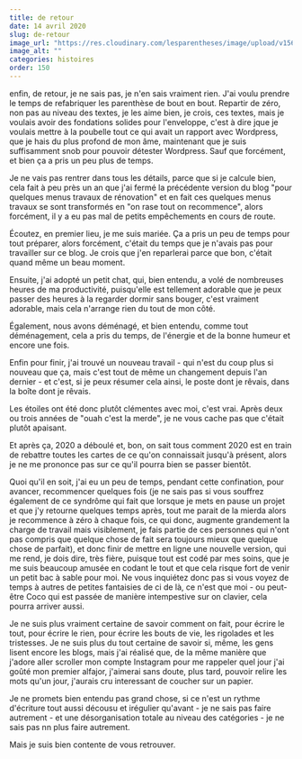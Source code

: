 ```yaml
---
title: de retour
date: 14 avril 2020
slug: de-retour
image_url: "https://res.cloudinary.com/lesparentheses/image/upload/v1569002038/test/coworkamping_63.jpg"
image_alt: ""
categories: histoires
order: 150
---
```


<div class="main-container">
  <div class="single-post--section">
    <p class="single-post--text">
      enfin, de retour, je ne sais pas, je n'en sais vraiment rien. J'ai voulu prendre le temps de refabriquer les parenthèse de bout en bout. Repartir de zéro, non pas au niveau des textes, je les aime bien, je crois, ces textes, mais je voulais avoir des fondations solides pour l'enveloppe, c'est à dire jque je voulais mettre à la poubelle tout ce qui avait un rapport avec Wordpress, que je hais du plus profond de mon âme, maintenant que je suis suffisamment snob pour pouvoir détester Wordpress. Sauf que forcément, et bien ça a pris un peu plus de temps.
    </p>
    <p class="single-post--text">
      Je ne vais pas rentrer dans tous les détails, parce que si je calcule bien, cela fait à peu près un an que j'ai fermé la précédente version du blog "pour quelques menus travaux de rénovation" et en fait ces quelques menus travaux se sont transformés en "on rase tout on recommence", alors forcément, il y a eu pas mal de petits empêchements en cours de route.
    </p>
    <p class="single-post--text">
      Écoutez, en premier lieu, je me suis mariée. Ça a pris un peu de temps pour tout préparer, alors forcément, c'était du temps que je n'avais pas pour travailler sur ce blog. Je crois que j'en reparlerai parce que bon, c'était quand même un beau moment.
    </p>
  </div>
</div>

Ensuite, j'ai adopté un petit chat, qui, bien entendu, a volé de nombreuses heures de ma productivité, puisqu'elle est tellement adorable que je peux passer des heures à la regarder dormir sans bouger, c'est vraiment adorable, mais cela n'arrange rien du tout de mon côté.

Également, nous avons déménagé, et bien entendu, comme tout déménagement, cela a pris du temps, de l'énergie et de la bonne humeur et encore une fois.

Enfin pour finir, j'ai trouvé un nouveau travail - qui n'est du coup plus si nouveau que ça, mais c'est tout de même un changement depuis l'an dernier - et c'est, si je peux résumer cela ainsi, le poste dont je rêvais, dans la boîte dont je rêvais.

Les étoiles ont été donc plutôt clémentes avec moi, c'est vrai. Après deux ou trois années de "ouah c'est la merde", je ne vous cache pas que c'était plutôt apaisant.

Et après ça, 2020 a déboulé et, bon, on sait tous comment 2020 est en train de rebattre toutes les cartes de ce qu'on connaissait jusqu'à présent, alors je ne me prononce pas sur ce qu'il pourra bien se passer bientôt.

Quoi qu'il en soit, j'ai eu un peu de temps, pendant cette confination, pour avancer, recommencer quelques fois (je ne sais pas si vous souffrez également de ce syndrôme qui fait que lorsque je mets en pause un projet et que j'y retourne quelques temps après, tout me parait de la mierda alors je recommence à zéro à chaque fois, ce qui donc, augmente grandement la charge de travail mais visiblement, je fais partie de ces personnes qui n'ont pas compris que quelque chose de fait sera toujours mieux que quelque chose de parfait), et donc finir de mettre en ligne une nouvelle version, qui me rend, je dois dire, très fière, puisque tout est codé par mes soins, que je me suis beaucoup amusée en codant le tout et que cela risque fort de venir un petit bac à sable pour moi. Ne vous inquiétez donc pas si vous voyez de temps à autres de petites fantaisies de ci de là, ce n'est que moi - ou peut-être Coco qui est passée de manière intempestive sur on clavier, cela pourra arriver aussi.

Je ne suis plus vraiment certaine de savoir comment on fait, pour écrire le tout, pour écrire le rien, pour écrire les bouts de vie, les rigolades et les tristesses. Je ne suis plus du tout certaine de savoir si, même, les gens lisent encore les blogs, mais j'ai réalisé que, de la même manière que j'adore aller scroller mon compte Instagram pour me rappeler quel jour j'ai goûté mon premier alfajor, j'aimerai sans doute, plus tard, pouvoir relire les mots qu'un jour, j'aurais cru interessant de coucher sur un papier.

Je ne promets bien entendu pas grand chose, si ce n'est un rythme d'écriture tout aussi décousu et irégulier qu'avant - je ne sais pas faire autrement - et une désorganisation totale au niveau des catégories - je ne sais pas nn plus faire autrement.

Mais je suis bien contente de vous retrouver.

